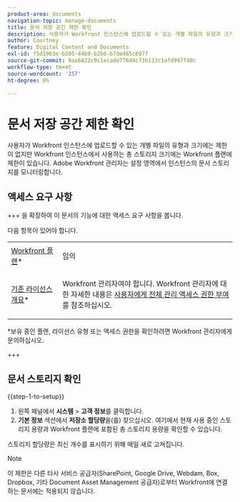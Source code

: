 ```yaml
---
product-area: documents
navigation-topic: manage-documents
title: 문서 저장 공간 제한 확인
description: 사용자가 Workfront 인스턴스에 업로드할 수 있는 개별 파일의 유형과 크기에는 제한이 없지만 Workfront 인스턴스에서 사용하는 총 스토리지 크기에는 Workfront 플랜에 제한이 있습니다. Adobe Workfront 관리자는 설정 영역에서 인스턴스의 문서 스토리지를 모니터링합니다.
author: Courtney
feature: Digital Content and Documents
exl-id: f5d1963e-b205-44b9-b2b6-b7de465c6977
source-git-commit: 9aa6822c9c1ecade776d4c71b113c1afd997f40c
workflow-type: tm+mt
source-wordcount: '257'
ht-degree: 0%

---
```


# 문서 저장 공간 제한 확인

사용자가 Workfront 인스턴스에 업로드할 수 있는 개별 파일의 유형과 크기에는 제한이 없지만 Workfront 인스턴스에서 사용하는 총 스토리지 크기에는 Workfront 플랜에 제한이 있습니다. Adobe Workfront 관리자는 설정 영역에서 인스턴스의 문서 스토리지를 모니터링합니다.

## 액세스 요구 사항

+++ 을 확장하여 이 문서의 기능에 대한 액세스 요구 사항을 봅니다.

다음 항목이 있어야 합니다.

<table style="table-layout:auto"> 
 <col> 
 <col> 
 <tbody> 
  <tr data-mc-conditions=""> 
   <td role="rowheader"><a href="https://www.workfront.com/plans" target="_blank">Workfront 플랜</a>*</td> 
   <td> <p>임의</p> </td> 
  </tr> 
  <tr> 
   <td role="rowheader"><a href="../../administration-and-setup/add-users/access-levels-and-object-permissions/wf-licenses.md" class="MCXref xref">기존 라이선스 개요</a>*</td> 
   <td> <p>Workfront 관리자여야 합니다. Workfront 관리자에 대한 자세한 내용은 <a href="../../administration-and-setup/add-users/configure-and-grant-access/grant-a-user-full-administrative-access.md" class="MCXref xref">사용자에게 전체 관리 액세스 권한 부여</a>를 참조하십시오.</p> </td> 
  </tr> 
 </tbody> 
</table>

&#42;보유 중인 플랜, 라이선스 유형 또는 액세스 권한을 확인하려면 Workfront 관리자에게 문의하십시오.

+++

## 문서 스토리지 확인

{{step-1-to-setup}}

1. 왼쪽 패널에서 **시스템** > **고객 정보**&#x200B;를 클릭합니다.
1. **기본 정보** 섹션에서 **저장소 할당량**&#x200B;을(를) 찾으십시오. 여기에서 현재 사용 중인 스토리지 용량과 Workfront 플랜에 포함된 총 스토리지 용량을 확인할 수 있습니다.

스토리지 할당량은 최신 개수를 표시하기 위해 매일 새로 고쳐집니다.

>[!NOTE]
>
>이 제한은 다른 타사 서비스 공급자(SharePoint, Google Drive, Webdam, Box, Dropbox, 기타 Document Asset Management 공급자)로부터 Workfront에 연결하는 문서에는 적용되지 않습니다.
